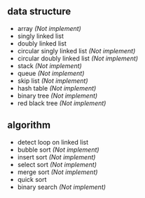 ## data structure

* array *(Not implement)*
* singly linked list
* doubly linked list
* circular singly linked list *(Not implement)*
* circular doubly linked list *(Not implement)*
* stack *(Not implement)*
* queue *(Not implement)*
* skip list *(Not implement)*
* hash table *(Not implement)*
* binary tree *(Not implement)*
* red black tree *(Not implement)*

## algorithm

* detect loop on linked list
* bubble sort *(Not implement)*
* insert sort *(Not implement)*
* select sort *(Not implement)*
* merge sort *(Not implement)*
* quick sort
* binary search *(Not implement)*
